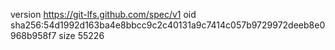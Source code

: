 version https://git-lfs.github.com/spec/v1
oid sha256:54d1992d163ba4e8bbcc9c2c40131a9c7414c057b9729972deeb8e0968b958f7
size 55226
